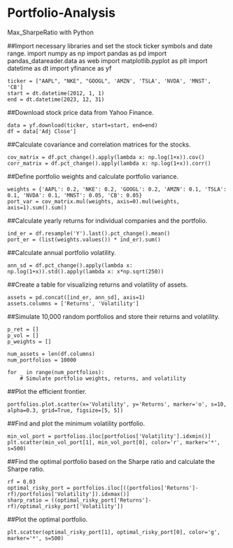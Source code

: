 # Portfolio-Analysis
Max_SharpeRatio with Python 

##Import necessary libraries and set the stock ticker symbols and date range.
    import numpy as np
    import pandas as pd
    import pandas_datareader.data as web
    import matplotlib.pyplot as plt
    import datetime as dt
    import yfinance as yf

    ticker = ["AAPL", "NKE", "GOOGL", 'AMZN', 'TSLA', 'NVDA', 'MNST', 'CB']
    start = dt.datetime(2012, 1, 1)
    end = dt.datetime(2023, 12, 31)

##Download stock price data from Yahoo Finance.

    data = yf.download(ticker, start=start, end=end)
    df = data['Adj Close']

##Calculate covariance and correlation matrices for the stocks.

    cov_matrix = df.pct_change().apply(lambda x: np.log(1+x)).cov()
    corr_matrix = df.pct_change().apply(lambda x: np.log(1+x)).corr()


##Define portfolio weights and calculate portfolio variance.

    weights = {'AAPL': 0.2, 'NKE': 0.2, 'GOOGL': 0.2, 'AMZN': 0.1, 'TSLA': 0.1, 'NVDA': 0.1, 'MNST': 0.05, 'CB': 0.05}
    port_var = cov_matrix.mul(weights, axis=0).mul(weights, axis=1).sum().sum()


##Calculate yearly returns for individual companies and the portfolio.

    ind_er = df.resample('Y').last().pct_change().mean()
    port_er = (list(weights.values()) * ind_er).sum()


##Calculate annual portfolio volatility.

    ann_sd = df.pct_change().apply(lambda x: np.log(1+x)).std().apply(lambda x: x*np.sqrt(250))


##Create a table for visualizing returns and volatility of assets.

    assets = pd.concat([ind_er, ann_sd], axis=1)
    assets.columns = ['Returns', 'Volatility']


##Simulate 10,000 random portfolios and store their returns and volatility.

    p_ret = []
    p_vol = []
    p_weights = []
    
    num_assets = len(df.columns)
    num_portfolios = 10000
    
    for _ in range(num_portfolios):
        # Simulate portfolio weights, returns, and volatility


##Plot the efficient frontier.

    portfolios.plot.scatter(x='Volatility', y='Returns', marker='o', s=10, alpha=0.3, grid=True, figsize=[5, 5])


##Find and plot the minimum volatility portfolio.

    min_vol_port = portfolios.iloc[portfolios['Volatility'].idxmin()]
    plt.scatter(min_vol_port[1], min_vol_port[0], color='r', marker='*', s=500)


##Find the optimal portfolio based on the Sharpe ratio and calculate the Sharpe ratio.

    rf = 0.03
    optimal_risky_port = portfolios.iloc[((portfolios['Returns']-rf)/portfolios['Volatility']).idxmax()]
    sharp_ratio = ((optimal_risky_port['Returns']-rf)/optimal_risky_port['Volatility'])


##Plot the optimal portfolio.

    plt.scatter(optimal_risky_port[1], optimal_risky_port[0], color='g', marker='*', s=500)




